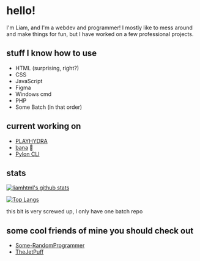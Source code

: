 # hello! 
I'm Liam, and I'm a webdev and programmer! I mostly like to mess around and make things for fun, but I have worked on a few professional projects.
## stuff I know how to use
 - HTML (surprising, right?)
 - CSS
 - JavaScript
 - Figma
 - Windows cmd
 - PHP
 - Some Batch
 (in that order)
## current working on
 - [PLAYHYDRA](https://github.com/liamhtml/playhydra)
 - [bana](https://github.com/liamhtml/idle-bana) 🍌
 - [Pylon CLI](https://github.com/liamhtml/pylon-cli)
 
 ## stats
 
 [![liamhtml's github stats](https://github-readme-stats.vercel.app/api?username=liamhtml&count_private=true&show_icons=true&theme=algolia)](https://github.com/anuraghazra/github-readme-stats)
 
 [![Top Langs](https://github-readme-stats.vercel.app/api/top-langs/?username=liamhtml&count_private=true&show_icons=true&theme=algolia)](https://github.com/anuraghazra/github-readme-stats)
 
 this bit is very screwed up, I only have one batch repo
 
 ## some cool friends of mine you should check out
 - [Some-RandomProgrammer](https://github.com/Some-RandomProgrammer)
 - [TheJetPuff](https://github.com/TheJetPuff)
